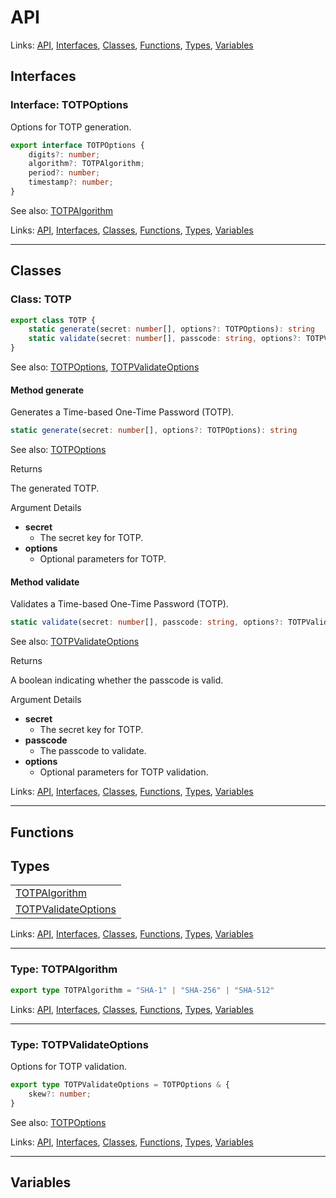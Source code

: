 # API

Links: [API](#api), [Interfaces](#interfaces), [Classes](#classes), [Functions](#functions), [Types](#types), [Variables](#variables)

## Interfaces

### Interface: TOTPOptions

Options for TOTP generation.

```ts
export interface TOTPOptions {
    digits?: number;
    algorithm?: TOTPAlgorithm;
    period?: number;
    timestamp?: number;
}
```

See also: [TOTPAlgorithm](#type-totpalgorithm)

Links: [API](#api), [Interfaces](#interfaces), [Classes](#classes), [Functions](#functions), [Types](#types), [Variables](#variables)

---
## Classes

### Class: TOTP

```ts
export class TOTP {
    static generate(secret: number[], options?: TOTPOptions): string 
    static validate(secret: number[], passcode: string, options?: TOTPValidateOptions): boolean 
}
```

See also: [TOTPOptions](#interface-totpoptions), [TOTPValidateOptions](#type-totpvalidateoptions)

#### Method generate

Generates a Time-based One-Time Password (TOTP).

```ts
static generate(secret: number[], options?: TOTPOptions): string 
```
See also: [TOTPOptions](#interface-totpoptions)

Returns

The generated TOTP.

Argument Details

+ **secret**
  + The secret key for TOTP.
+ **options**
  + Optional parameters for TOTP.

#### Method validate

Validates a Time-based One-Time Password (TOTP).

```ts
static validate(secret: number[], passcode: string, options?: TOTPValidateOptions): boolean 
```
See also: [TOTPValidateOptions](#type-totpvalidateoptions)

Returns

A boolean indicating whether the passcode is valid.

Argument Details

+ **secret**
  + The secret key for TOTP.
+ **passcode**
  + The passcode to validate.
+ **options**
  + Optional parameters for TOTP validation.

Links: [API](#api), [Interfaces](#interfaces), [Classes](#classes), [Functions](#functions), [Types](#types), [Variables](#variables)

---
## Functions

## Types

| |
| --- |
| [TOTPAlgorithm](#type-totpalgorithm) |
| [TOTPValidateOptions](#type-totpvalidateoptions) |

Links: [API](#api), [Interfaces](#interfaces), [Classes](#classes), [Functions](#functions), [Types](#types), [Variables](#variables)

---

### Type: TOTPAlgorithm

```ts
export type TOTPAlgorithm = "SHA-1" | "SHA-256" | "SHA-512"
```

Links: [API](#api), [Interfaces](#interfaces), [Classes](#classes), [Functions](#functions), [Types](#types), [Variables](#variables)

---
### Type: TOTPValidateOptions

Options for TOTP validation.

```ts
export type TOTPValidateOptions = TOTPOptions & {
    skew?: number;
}
```

See also: [TOTPOptions](#interface-totpoptions)

Links: [API](#api), [Interfaces](#interfaces), [Classes](#classes), [Functions](#functions), [Types](#types), [Variables](#variables)

---
## Variables

